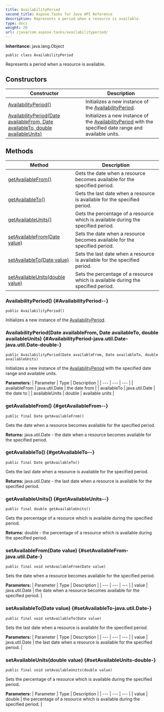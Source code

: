 ```yaml
---
title: AvailabilityPeriod
second_title: Aspose.Tasks for Java API Reference
description: Represents a period when a resource is available.
type: docs
weight: 20
url: /java/com.aspose.tasks/availabilityperiod/
---
```


**Inheritance:**
java.lang.Object
```
public class AvailabilityPeriod
```

Represents a period when a resource is available.
## Constructors

| Constructor | Description |
| --- | --- |
| [AvailabilityPeriod()](#AvailabilityPeriod--) | Initializes a new instance of the [AvailabilityPeriod](../../com.aspose.tasks/availabilityperiod). |
| [AvailabilityPeriod(Date availableFrom, Date availableTo, double availableUnits)](#AvailabilityPeriod-java.util.Date-java.util.Date-double-) | Initializes a new instance of the [AvailabilityPeriod](../../com.aspose.tasks/availabilityperiod) with the specified date range and available units. |
## Methods

| Method | Description |
| --- | --- |
| [getAvailableFrom()](#getAvailableFrom--) | Gets the date when a resource becomes available for the specified period. |
| [getAvailableTo()](#getAvailableTo--) | Gets the last date when a resource is available for the specified period. |
| [getAvailableUnits()](#getAvailableUnits--) | Gets the percentage of a resource which is available during the specified period. |
| [setAvailableFrom(Date value)](#setAvailableFrom-java.util.Date-) | Sets the date when a resource becomes available for the specified period. |
| [setAvailableTo(Date value)](#setAvailableTo-java.util.Date-) | Sets the last date when a resource is available for the specified period. |
| [setAvailableUnits(double value)](#setAvailableUnits-double-) | Sets the percentage of a resource which is available during the specified period. |
### AvailabilityPeriod() {#AvailabilityPeriod--}
```
public AvailabilityPeriod()
```


Initializes a new instance of the [AvailabilityPeriod](../../com.aspose.tasks/availabilityperiod).

### AvailabilityPeriod(Date availableFrom, Date availableTo, double availableUnits) {#AvailabilityPeriod-java.util.Date-java.util.Date-double-}
```
public AvailabilityPeriod(Date availableFrom, Date availableTo, double availableUnits)
```


Initializes a new instance of the [AvailabilityPeriod](../../com.aspose.tasks/availabilityperiod) with the specified date range and available units.

**Parameters:**
| Parameter | Type | Description |
| --- | --- | --- |
| availableFrom | java.util.Date | the date from |
| availableTo | java.util.Date | the date to |
| availableUnits | double | available units |

### getAvailableFrom() {#getAvailableFrom--}
```
public final Date getAvailableFrom()
```


Gets the date when a resource becomes available for the specified period.

**Returns:**
java.util.Date - the date when a resource becomes available for the specified period.
### getAvailableTo() {#getAvailableTo--}
```
public final Date getAvailableTo()
```


Gets the last date when a resource is available for the specified period.

**Returns:**
java.util.Date - the last date when a resource is available for the specified period.
### getAvailableUnits() {#getAvailableUnits--}
```
public final double getAvailableUnits()
```


Gets the percentage of a resource which is available during the specified period.

**Returns:**
double - the percentage of a resource which is available during the specified period.
### setAvailableFrom(Date value) {#setAvailableFrom-java.util.Date-}
```
public final void setAvailableFrom(Date value)
```


Sets the date when a resource becomes available for the specified period.

**Parameters:**
| Parameter | Type | Description |
| --- | --- | --- |
| value | java.util.Date | the date when a resource becomes available for the specified period. |

### setAvailableTo(Date value) {#setAvailableTo-java.util.Date-}
```
public final void setAvailableTo(Date value)
```


Sets the last date when a resource is available for the specified period.

**Parameters:**
| Parameter | Type | Description |
| --- | --- | --- |
| value | java.util.Date | the last date when a resource is available for the specified period. |

### setAvailableUnits(double value) {#setAvailableUnits-double-}
```
public final void setAvailableUnits(double value)
```


Sets the percentage of a resource which is available during the specified period.

**Parameters:**
| Parameter | Type | Description |
| --- | --- | --- |
| value | double | the percentage of a resource which is available during the specified period. |

